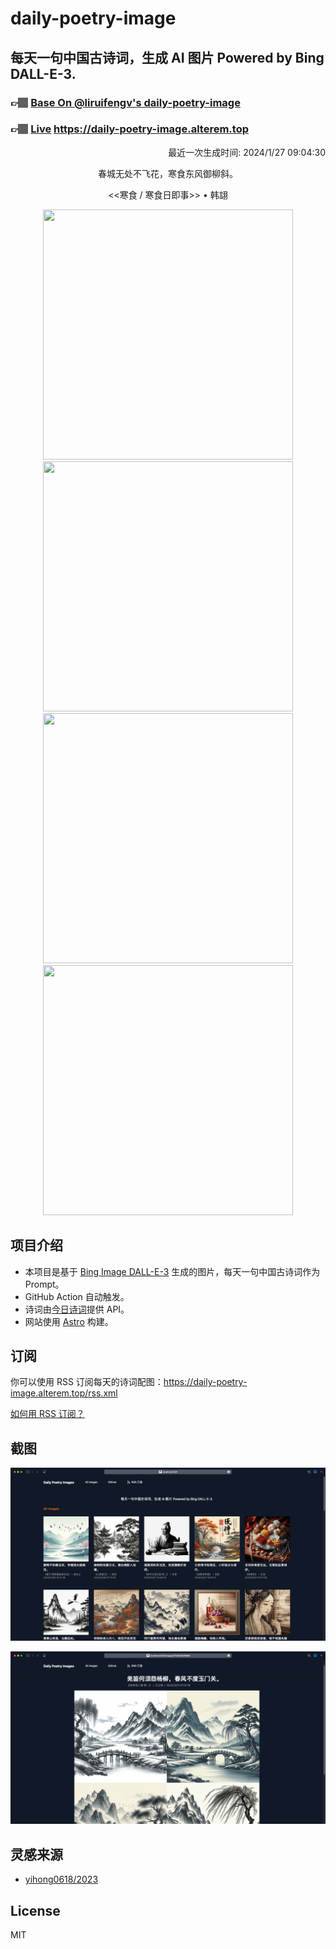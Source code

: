 
# daily-poetry-image

## 每天一句中国古诗词，生成 AI 图片 Powered by Bing DALL-E-3.

### 👉🏽 [Base On @liruifengv's daily-poetry-image](https://github.com/liruifengv/daily-poetry-image)

### 👉🏽 [Live](https://daily-poetry-image.alterem.top/) https://daily-poetry-image.alterem.top

<p align="right">
  最近一次生成时间: 2024/1/27 09:04:30
</p>
<p align="center">
春城无处不飞花，寒食东风御柳斜。
</p>
<p align="center">
<<寒食 / 寒食日即事>> • 韩翃
</p>
<p align="center">
<img src="https://tse1.mm.bing.net/th/id/OIG.WmYtOVXwirZelfAvsiEP" height="400" width="400" />
<img src="https://tse3.mm.bing.net/th/id/OIG.FDSn7YKHTv0mqAGm.pdL" height="400" width="400" />
<img src="https://tse4.mm.bing.net/th/id/OIG.6lPv2Uw14ZW4BCs87i7Q" height="400" width="400" />
<img src="https://tse1.mm.bing.net/th/id/OIG.l30iORpt8uohkFuDSCpv" height="400" width="400" />
</p>

## 项目介绍

-   本项目是基于 [Bing Image DALL-E-3](https://www.bing.com/images/create) 生成的图片，每天一句中国古诗词作为 Prompt。
-   GitHub Action 自动触发。
-   诗词由[今日诗词](https://www.jinrishici.com/)提供 API。
-   网站使用 [Astro](https://astro.build) 构建。

## 订阅

你可以使用 RSS 订阅每天的诗词配图：https://daily-poetry-image.alterem.top/rss.xml

[如何用 RSS 订阅？](https://zhuanlan.zhihu.com/p/55026716)

## 截图

![图片列表](./screenshots/Snipaste_2023-12-28_21-00-26.png)

![图片详情](./screenshots/Snipaste_2023-12-28_21-00-53.png)

## 灵感来源

-   [yihong0618/2023](https://github.com/yihong0618/2023)

## License

MIT
